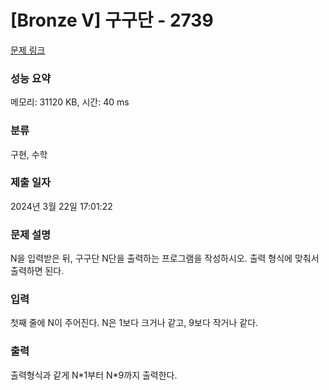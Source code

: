 # [Bronze V] 구구단 - 2739 

[문제 링크](https://www.acmicpc.net/problem/2739) 

### 성능 요약

메모리: 31120 KB, 시간: 40 ms

### 분류

구현, 수학

### 제출 일자

2024년 3월 22일 17:01:22

### 문제 설명

<p>N을 입력받은 뒤, 구구단 N단을 출력하는 프로그램을 작성하시오. 출력 형식에 맞춰서 출력하면 된다.</p>

### 입력 

 <p>첫째 줄에 N이 주어진다. N은 1보다 크거나 같고, 9보다 작거나 같다.</p>

### 출력 

 <p>출력형식과 같게 N*1부터 N*9까지 출력한다.</p>

